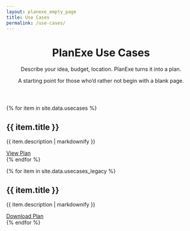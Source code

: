 ```yaml
---
layout: planexe_empty_page
title: Use Cases
permalink: /use-cases/
---
```


<header class="post-header planexe-usecases-header">
<h1 class="post-title">PlanExe Use Cases</h1>
<div class="header-description">
    <p class="subtitle">Describe your idea, budget, location. PlanExe turns it into a plan.</p>
    <p class="description">A starting point for those who’d rather not begin with a blank page.</p>
</div>
</header>

{% for item in site.data.usecases %}
<div class="use-case-card">
<h2>{{ item.title }}</h2>
<p>{{ item.description | markdownify }}</p>
<a class="use-case-card-arrow-link" href="../{{ item.report_link }}">View Plan</a>
</div>
{% endfor %}


{% for item in site.data.usecases_legacy %}
<div class="use-case-card">
<h2>{{ item.title }}</h2>
<p>{{ item.description | markdownify }}</p>
<a href="{{ item.download_link }}">Download Plan</a>
</div>
{% endfor %}
